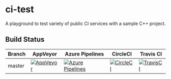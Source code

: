 # ci-test

A playground to test variety of public CI services with a sample C++ project.

## Build Status

 Branch | AppVeyor | Azure Pipelines | CircleCI | Travis CI
--------|----------|-----------------|----------|-----------
 master | [![AppVeyor](https://ci.appveyor.com/api/projects/status/d12os7q08ps9vf8r?svg=true)](https://ci.appveyor.com/project/mloskot/ci-test) | [![Azure Pipelines](https://dev.azure.com/mloskot/ci-test/_apis/build/status/mloskot.ci-test?branchName=master)](https://dev.azure.com/mloskot/ci-test/_build/latest?definitionId=3?branchName=master) | [![CircleCI](https://circleci.com/gh/mloskot/ci-test/tree/master.svg?style=shield)](https://circleci.com/gh/mloskot/ci-test/tree/master) | [![TravisCI](https://travis-ci.org/mloskot/ci-test.svg?branch=master)](https://travis-ci.org/mloskot/ci-test)


